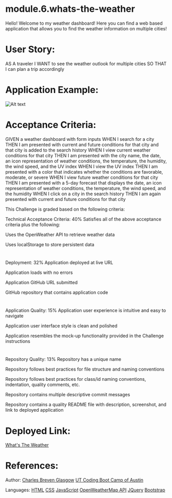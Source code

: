 # module.6.whats-the-weather

Hello! Welcome to my weather dashboard! Here you can find a web based application that allows you to find the weather information on multiple cities!

# User Story:

AS A traveler
I WANT to see the weather outlook for multiple cities
SO THAT I can plan a trip accordingly

# Application Example:
![Alt text](/posts/path/to/searchglass.png "Weather Example")



# Acceptance Criteria:

GIVEN a weather dashboard with form inputs
WHEN I search for a city
THEN I am presented with current and future conditions for that city and that city is added to the search history
WHEN I view current weather conditions for that city
THEN I am presented with the city name, the date, an icon representation of weather conditions, the temperature, the humidity, the wind speed, and the UV index
WHEN I view the UV index
THEN I am presented with a color that indicates whether the conditions are favorable, moderate, or severe
WHEN I view future weather conditions for that city
THEN I am presented with a 5-day forecast that displays the date, an icon representation of weather conditions, the temperature, the wind speed, and the humidity
WHEN I click on a city in the search history
THEN I am again presented with current and future conditions for that city

This Challenge is graded based on the following criteria:

Technical Acceptance Criteria: 40%
Satisfies all of the above acceptance criteria plus the following:

Uses the OpenWeather API to retrieve weather data

Uses localStorage to store persistent data

#

Deployment: 32%
Application deployed at live URL

Application loads with no errors

Application GitHub URL submitted

GitHub repository that contains application code

#

Application Quality: 15%
Application user experience is intuitive and easy to navigate

Application user interface style is clean and polished

Application resembles the mock-up functionality provided in the Challenge instructions

#

Repository Quality: 13%
Repository has a unique name

Repository follows best practices for file structure and naming conventions

Repository follows best practices for class/id naming conventions, indentation, quality comments, etc.

Repository contains multiple descriptive commit messages

Repository contains a quality README file with description, screenshot, and link to deployed application

# Deployed Link:

[What's The Weather](https://Brevenn.github.io/module.6.whats-the-weather)


# References:

Author:
[Charles Breven Glasgow](https://github.com/Brevenn)
[UT Coding Boot Camp of Austin](https://techbootcamps.utexas.edu/coding/)

Languages:
[HTML](https://www.w3schools.com/html/)
[CSS](https://www.w3schools.com/css/default.asp)
[JavaScript](https://www.javascript.com/)
[OpenWeatherMap API](https://openweathermap.org/api)
[JQuery](https://releases.jquery.com/)
[Bootstrap](https://getbootstrap.com/)